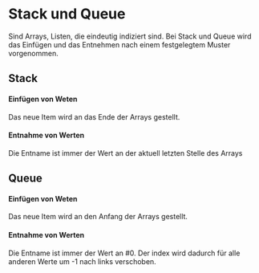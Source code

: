 # Stack und Queue

Sind Arrays, Listen, die eindeutig indiziert sind. Bei Stack und Queue wird das Einfügen und das Entnehmen nach einem festgelegtem Muster vorgenommen.

## Stack

#### Einfügen von Weten

Das neue Item wird an das Ende der Arrays gestellt.

#### Entnahme von Werten

Die Entname ist immer der Wert an der aktuell letzten Stelle des Arrays


## Queue

#### Einfügen von Weten

Das neue Item wird an den Anfang der Arrays gestellt.

#### Entnahme von Werten

Die Entname ist immer der Wert an #0. Der index wird dadurch für alle anderen Werte um -1 nach links verschoben.
